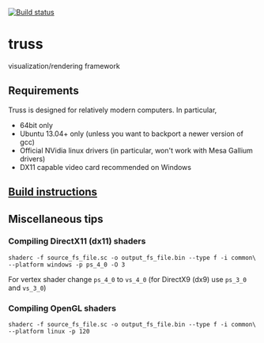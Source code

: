 [![Build status](https://ci.appveyor.com/api/projects/status/805j1wikxyx406ms/branch/feature/appveyor?svg=true)](https://ci.appveyor.com/project/psigen/truss/branch/feature/appveyor)

# truss
visualization/rendering framework

## Requirements
Truss is designed for relatively modern computers. In particular,
- 64bit only
- Ubuntu 13.04+ only (unless you want to backport a newer version of gcc)
- Official NVidia linux drivers (in particular, won't work with Mesa Gallium drivers)
- DX11 capable video card recommended on Windows

## [Build instructions](build.md)

## Miscellaneous tips

### Compiling DirectX11 (dx11) shaders
```
shaderc -f source_fs_file.sc -o output_fs_file.bin --type f -i common\ --platform windows -p ps_4_0 -O 3
```
For vertex shader change `ps_4_0` to `vs_4_0`
(for DirectX9 (dx9) use `ps_3_0` and `vs_3_0`)

### Compiling OpenGL shaders
```
shaderc -f source_fs_file.sc -o output_fs_file.bin --type f -i common\ --platform linux -p 120
```

